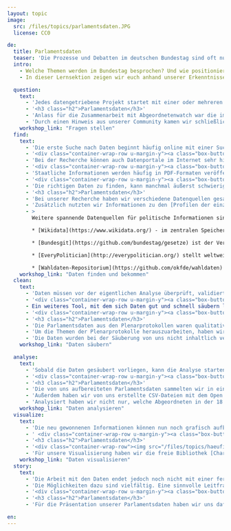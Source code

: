 ```yaml
---
layout: topic
image:
  src: /files/topics/parlamentsdaten.JPG
  license: CC0

de:
  title: Parlamentsdaten
  teaser: 'Die Prozesse und Debatten im deutschen Bundestag sind oft nur schwer zu überblicken. Daher haben wir uns gemeinsam mit unserem Kooperationspartner abgeordnetenwatch.de Plenarprotokolle des Bundestages aus der 18. Legislaturperiode genauer angesehen.'
  intro:
    - Welche Themen werden im Bundestag besprochen? Und wie positionieren sich die einzelnen Abgeordneten dazu? Die Prozesse und Debatten im deutschen Bundestag sind für Bürger/innen, aber auch Journalist/innen, politische Organisationen und Initiativen oft nur schwer zu überblicken. Daher haben wir uns gemeinsam mit unserem Kooperationspartner [abgeordnetenwatch.de](https://www.abgeordnetenwatch.de/) im Vorfeld zur Bundestagswahl 2017 die Plenarprotokolle des Bundestages aus der 18. Legislaturperiode (2013-2017) genauer angesehen.
    - In dieser Lernsektion zeigen wir euch anhand unserer Erkenntnisse, wie man parlamentarische, qualitative Daten analysieren und visualisieren kann - und wo es Probleme gibt. Dabei arbeiten wir mit unserer Methode, der Data Pipeline, mit der sich datengetriebene Projekte strukturiert umsetzen lassen.

  question:
    text:
      - 'Jedes datengetriebene Projekt startet mit einer oder mehreren Fragestellungen oder Herausforderungen, die mit Hilfe der Analyse gelöst werden sollen. Dabei müssen die Fragen nicht nur möglichst konkret, sondern auch im Rahmen der eigenen Möglichkeiten und Ressourcen umsetzbar sein. Eine geeignete Frage findet sich daher häufig erst nach einem längeren Prozess von Recherchen und Überlegungen, die nach und nach konkreter werden. Ein wichtiger Faktor ist dabei auch die Datenlage.'
      - '<h3 class="h2">Parlamentsdaten</h3>'
      - 'Anlass für die Zusammenarbeit mit Abgeordnetenwatch war die im Herbst 2017 anstehende Bundestagswahl. Gemeinsam wollten wir ein Projekt ins Leben rufen, dass Bürger/innen dabei hilft, informiertere Wahlentscheidungen zu treffen. Tools und Programme, die dieses Ziel ebenso verfolgen, gab es bereits viele (z. B. Wahl-o-Mat, [DeinWal.de](https://deinwal.de/home), [Digital-o-Mat](https://www.digital-o-mat.de/)). Daher waren wir auf der Suche nach einer neuen Idee. Nach zahlreichen Brainstormings, in denen uns auch die [HAW Hamburg](https://www.haw-hamburg.de/startseite.html) viele Tipps und wertvollen Input lieferte, entstand die Idee, eine Art Medientracker zu bauen, der verschiedenste Zeitungsartikel und Berichterstattungen online durchsucht, die Thesen und Argumente der Parteien herausfiltert und übersichtlich darstellt. Genauere Recherchen zu den Daten und der benötigten technischen Infrastruktur zeigten aber schnell, dass dieses Vorhaben mit unseren vorhandenen zeitlichen und personellen Ressourcen nicht realisierbar war. Umdenken war noch einmal angesagt - ein wichtiges Learning, das zeigt: **Die Data Pipeline ist kein linearer Prozess, sondern gibt nur die Richtung vor.** Oft ist es nötig, noch einmal einen oder zwei Schritte zurückzugehen und das Projekt und das Ziel neu zu überdenken.'
      - 'Durch einen Hinweis aus unserer Community kamen wir schließlich auf [OffenesParlament.de](https://offenesparlament.de/). Die Plattform existiert bereits seit 2013 und ist ein Community-Projekt, zu dem viele ehrenamtlich Engagierte beigetragen haben. Wir beschlossen, der Plattform neues Leben einzuhauchen und uns dazu einmal die Plenarprotokolle des Bundestags genauer anzusehen. Wir wollten wissen: Über welche Themen wird im Bundestag gesprochen? Und welche Themen werden dabei am häufigsten verhandelt? Welche Positionen nehmen die einzelnen Abgeordneten dabei ein? Und wer spricht eigentlich am meisten? Unser neues Ziel: Regierungshandeln für alle verständlicher und transparenter zu machen.'
    workshop_link: "Fragen stellen"
  find:
    text:
      - 'Die erste Suche nach Daten beginnt häufig online mit einer Suchanfrage in Google und Co. Um hierbei spezifische Ergebnisse zu erhalten ist es jedoch wichtig, Suchmaschinen richtig zu nutzen und Suchoperatoren zu verwenden. In unserem Material findest du eine Anleitung und einige hilfreiche Tricks, um Suchmaschinen gezielter zu verwenden.'
      - '<div class="container-wrap-row u-margin-y"><a class="box-button-plain" href="/files/downloads/workshops/DS-daten-finden-bekommen.pdf">Lernmaterial: Daten finden und bekommen</a></div>'
      - 'Bei der Recherche können auch Datenportale im Internet sehr hilfreich sein. Neben behördlichen Plattformen wie [Destatis](https://www.destatis.de/DE/Home/_inhalt.html) (Statistisches Bundesamt) oder [Eurostat](https://ec.europa.eu/eurostat/) (Europäische Kommission) gibt es auch einige zivilgesellschaftliche Plattformen, die offene Daten bereitstellen. Eine Übersicht zu wichtigen Open Data-Portalen findest du in dieser Übersicht:'
      - '<div class="container-wrap-row u-margin-y"><a class="box-button-plain" href="/files/downloads/workshops/Demokratielabore_Lernmaterial_OpenData-Portale.pdf">Lernmaterial: Datenportale</a></div>'
      - 'Staatliche Informationen werden häufig in PDF-Formaten veröffentlicht. Das macht die Daten häufig leserlich, gleichzeitig erschwert es Programmen wie Libreoffice und Excel die Informationen strukturiert zu verarbeiten. Um Tabellen aus PDFs zu befreien, gibt es eine Reihe an Programmen, die PDF-Informationen in maschinenlesbare Formate (z. B. json, csv) umwandeln können. Eine Open Source-Lösung hierfür ist das Tool Tabula. Mit Tabula können PDF-Tabellen markiert, überprüft und umgewandelt werden. In unserem Lernmaterial erfährst du, wie Tabula funktioniert.'
      - '<div class="container-wrap-row u-margin-y"><a class="box-button-plain" href="/files/downloads/workshops/Lehrmaterial-DS-DE-PDF-Scraping-Tabula.pdf">Lernmaterial: Tabula - Pdf Scaping</a></div>'
      - 'Die richtigen Daten zu finden, kann manchmal äußerst schwierig und frustrierend sein, denn nicht alle Informationen sind frei verfügbar oder aber die Daten fehlen komplett. In diesen Fällen hilft leider nur hartnäckig zu bleiben und weiter nachzufragen, Daten selbst zu erheben (wenn möglich) oder die Fragestellung noch einmal anzupassen: Gibt es vielleicht Informationen zu einzelnen oder anderen Aspekten meiner Frage? Wo gibt es noch Daten in dem Bereich, der mich interessiert?'
      - '<h3 class="h2">Parlamentsdaten</h3>'
      - 'Bei unserer Recherche haben wir verschiedene Datenquellen gesammelt und dann definiert, welche Daten zuverlässig und aussagekräftig sind (Qualität der Daten), um unsere Fragen zu beantworten. Bei OffenesParlament haben wir überwiegend die historischen Daten des Bundestags zur 18. Wahlperiode (Oktober 2013 - Juni 2017) verwendet. Die [Plenarprotokolle](https://www.bundestag.de/dokumente/protokolle/plenarprotokolle) werden nach jeder Sitzung online als txt- und pdf-Dateien auf der Webseite des Bundestags veröffentlicht. Sie umfassen unter anderem Redebeiträge und Listen der Abgeordneten, Berichte und Debatten, Sitzungsverläufe und Tagesordnungspunkte, Gesetzentwürfe und Drucksachen. Da die Informationen weder als offene Daten zur Verfügung standen noch in einem maschinenlesbaren Format, haben wir die Texte zunächst mit unserem [PLPR-Scraper](https://github.com/Datenschule/plpr-scraper) in eine tabellarische Form übersetzt.'
      - 'Zusätzlich nutzten wir Informationen zu den [Profilen der einzelnen Abgeordneten von abgeordnetenwatch.de](https://www.abgeordnetenwatch.de/bundestag/profile) und dem Bundestag: Beruf, Geschlecht, Alter und Bilder der Abgeordneten.'
      - >
        Weitere spannende Datenquellen für politische Informationen sind z. B.:

        * [Wikidata](https://www.wikidata.org/) - im zentralen Speicher für strukturierte Daten der Wikipedia (und anderen Projekten) finden sich bereits einige Daten über die Parlamente und Abgeordnete.

        * [Bundesgit](https://github.com/bundestag/gesetze) ist der Versuch, die Mechanismen der Versionskontrolle von Software auf deutsche Gesetze anzuwenden. Diese Seite wurde automatisch aus den Inhalten des zugehörigen GitHub Repositories erzeugt.

        * [EveryPolitician](http://everypolitician.org/) stellt weltweit Daten über Politiker/innen, mit Geburtsdatum und Links auf Social Network-Profile zur Verfügung.

        * [Wahldaten-Repositorium](https://github.com/okfde/wahldaten) der Open Knowledge Foundation Deutschland.
    workshop_link: "Daten finden und bekommen"
  clean:
    text:
      - 'Daten müssen vor der eigentlichen Analyse überprüft, validiert und gesäubert werden, bevor Rückschlüsse aus ihnen gezogen werden können. Bei der Säuberung der Daten werden z. B. Informationslücken recherchiert und Daten in eine strukturierte Form gebracht, damit sie von Maschinen verarbeitet werden können. Außerdem müssen die verschiedenen Datenquellen miteinander verknüpft werden, sodass ein einheitlicher Datensatz entsteht. Wenn Daten, z. B. in Excel oder Google Sheets zu übertragen sind, gibt unser Lernmaterial Hilfestellung und hält außerdem einige wichtige Tipps zur Säuberung von Daten bereit.'
      - '<div class="container-wrap-row u-margin-y"><a class="box-button-plain" href="/files/downloads/workshops/Lehrmaterial-DS-Google-sheets.pdf">Lernmaterial: Daten säubern in Google Sheets</a><a class="box-button-plain" href="/files/downloads/workshops/Lernmaterial-DS-Excel-Data-Cleaning-DE.pdf">Lernmaterial: Daten in Excel bereinigen</a></div>'
      - Ein weiteres Tool, mit dem sich Daten gut und schnell säubern lassen ist die Open Source-Anwendung Open Refine. Auch hier kannst du in unserem Lernmaterial nach Anleitungen und Tipps stöbern:
      - '<div class="container-wrap-row u-margin-y"><a class="box-button-plain" href="/files/downloads/workshops/CheatSheet-Open-Refine.pdf">Cheat-Sheet: Open-Refine für Fortgeschrittene</a></div>'
      - '<h3 class="h2">Parlamentsdaten</h3>'
      - 'Die Parlamentsdaten aus den Plenarprotokollen waren qualitative Daten - das heißt sie lagen in Textform vor. Um einzelnen Abgeordneten Redebeiträge zuordnen zu können, brachten wir die Texte mit unserem [PLPR-Scraper](https://github.com/Datenschule/plpr-scraper) zunächst in eine tabellarische Form. Einzelne Redebeiträge ordneten wir anschließend den Tagesordnungspunkten zu. Die Details der Tagesordnungspunkte stammten aus den [Sitzungsverläufen](https://github.com/Datenschule/agendas). Die Verknüpfung mit den Redebeiträgen erstellten wir anhand der [Redner/innenlisten der Plenarprotokolle](https://github.com/Datenschule/topscraper). Tagesordnungspunkte verknüpften wir dann mit Informationen zu den Abgeordneten über den [MdB-Merger](https://github.com/Datenschule/mdb-merger).'
      - 'Um die Themen der Plenarprotokolle herauszuarbeiten, haben wir jeden Titel der Tagesordnungspunkte klassifiziert. Die Klassifizierung erfolgte mit dem Open Source-Tool [crowdcrafting](https://crowdcrafting.org). Die Liste der [Arbeitsbereiche des Bundestags](https://dipbt.bundestag.de/dip21.web/bt) diente uns dabei als Grundlage und beinhaltete 18 Themen, die bei der Zuordnung der Tagesordnungspunkte bei OffenesParlament verwendet wurden.'
      - 'Die Daten wurden bei der Säuberung von uns nicht inhaltlich verändert, sondern lediglich in einer anderen Form dargestellt. Um unsere Arbeitsschritte nachvollziehbar zu machen, stellten wir auf die von uns bearbeiteten Daten und Rohdaten der ursprünglichen Quellen auf [OffenesParlament](https://offenesparlament.de/daten/) frei zur Verfügung.'
    workshop_link: "Daten säubern"

  analyse:
    text:
      - 'Sobald die Daten gesäubert vorliegen, kann die Analyse starten. Auch hierfür gibt es verschiedene Tools, einfache Analysen sind aber bereits in Excel mit Hilfe von Pivot-Tabellen möglich. Mit diesen Tabellen lassen sich Zusammenhänge in den Daten, Muster, Trends und gegebenenfalls auch Ausreißer entdecken. Einige Hinweise wie man bei der Datenanalyse vorgehen kann findest du hier:'
      - '<div class="container-wrap-row u-margin-y"><a class="box-button-plain" href="/files/downloads/workshops/DEU-Lehrmaterial-DS-Datenanalyse-Google-sheets.pdf">Lernmaterial: Datenanalyse</a><a class="box-button-plain" href="/files/downloads/workshops/Lernmaterial-Pivot-Tabellen_Excel_Hintergundinfos.pdf">Cheat-Sheet: Pivot-Tabellen in Google Sheets</a></div>'
      - '<h3 class="h2">Parlamentsdaten</h3>'
      - 'Die von uns aufbereiteten Parlamentsdaten sammelten wir in einer Datenbank, die uns erlaubt, die verknüpften Daten flexibel abzufragen. Um ein Gefühl für die Daten zu bekommen, haben wir explorativ gearbeitet und die Test-Ergebnisse in [Python Notebooks](https://github.com/Datenschule/wahldaten/blob/master/notebooks/Plenarprotokolle.ipynb) festgehalten.'
      - 'Außerdem haben wir von uns erstellte CSV-Dateien mit dem Open Source-Tool [Orange](https://orange.biolab.si/) analysiert. Orange ist ein interaktives Datamining Tool, um Teile von Datensätzen einfach zu analysieren.'
      - 'Analysiert haben wir nicht nur, welche Abgeordneten in der 18. Wahlperiode am [häufigsten gesprochen haben](https://offenesparlament.de/analyse/abgeordnete.html) (Volker Beck, Bündnis 90/die Grünen, mit 137 Reden) und welche [Themen](https://offenesparlament.de/analyse/themen.html) zwischen 2013 und 2017 besonders stark debattiert wurden (am häufigsten Gesellschaftspolitik mit 252 Stunden), sondern auch wie [Alters- und Geschlechtsverteilung und beruflichen Hintergründe der Sprecher/innen](https://offenesparlament.de/analyse/redeanteile.html#!?category_id=1&subject=Verteidigung) je nach Thema aussahen und welche Bundesländer dabei am häufigsten am Redner/innenpult standen. Im Fokus unserer Analyse standen auch besonders stark diskutierte gesellschaftspolitische Themen wie die [griechische Schuldenkrise, der VW-Abgasskandal](https://offenesparlament.de/analyse/themen.html) und die [Ehe für alle](https://datenschule.de/blog/2017/10/DS-ehe-fuer-alle/).'
    workshop_link: "Daten analysieren"
  visualize:
    text:
      - 'Die neu gewonnenen Informationen können nun noch grafisch aufbereitet werden. Dies ist wichtig, da gute Datenvisualisierungen im besten Fall einen leichten Zugang zur Thematik bieten und eine höhere Überzeugungskraft besitzen als Daten in einer Tabelle. Eine gute Grafik unterstreicht dabei immer die Hauptaussagen eines Textes oder einer Datenanalyse. Dazu gibt es verschiedene Tools wie z. B. infogram, Rawgraphs.io oder Datawrapper, mit denen interaktive Datenvisualisierungen online erstellt werden können. Dabei gibt es eine Vielzahl an Diagrammen, nicht jedes ist jedoch in jedem Fall gleich gut geeignet. Eine Übersicht zu allen Diagrammtypen mit ihren Vor- und Nachteilen bietet z. B. der Dataviz Catalogue. Einige Tipps für gute Datenvisualisierungen und Anleitungen für Tools haben wir in unserem Lernmaterial zusammengefasst:'
      - ' <div class="container-wrap-row u-margin-y"><a class="box-button-plain" href="/files/downloads/workshops/Demokratielabore_Lernmaterial_Digitales-Storytelling.pdf">Lernmaterial: Datawrapper (Seite 1-10)</a><a class="box-button-plain" href="/files/downloads/workshops/Lehrmaterial-DS-Data-Viz-Rawgraph.pdf">Lernmaterial: Raw.io</a><a class="box-button-plain" href="/files/downloads/workshops/DEU-Lehrmaterial-DS-Datenvisualisierung.pdf">Lernmaterial: Daten visualisieren</a></div>'
      - '<h3 class="h2">Parlamentsdaten</h3>'
      - '<div class="container-wrap-row"><img src="/files/topics/haeufigstethemen.png" alt="Ausschnitt aus der Grafik “Die häufigsten Themen der 18. Wahlperiode”"></div>'
      - 'Für unsere Visualisierung haben wir die freie Bibliothek [Chartist](https://gionkunz.github.io/chartist-js/) verwendet. Bei dem Großteil unserer Visualisierungen handelt es sich um interaktive Balkendiagramme, bei denen die Nutzer/innen einzelne Parameter ändern können. Einfache Diagrammtypen (wie Balken- Kreis- oder Liniendiagramme) bieten den Vorteil, dass sie einfach erschlossen werden können. Im Beispiel mit den häufigsten Themen, die in der 18. Wahlperiode besprochen wurden, stellen die Balkendiagramme die Zahl der gesprochenen Stunden (hellblau) und die Anzahl der Tagesordnungspunkte (TOPs, dunkelblau) nach dem jeweiligen Thema dar. Es kann nach der Variable Jahr gefiltert werden. So wird nicht nur ersichtlich, welche Themen am häufigsten diskutiert wurden, sondern auch wie sich die Redezeit zur Zahl der Tagesordnungspunkte verhält und wie sich dies jährlich verändert.'
    workshop_link: "Daten visualisieren"
  story:
    text:
      - 'Die Arbeit mit den Daten endet jedoch noch nicht mit einer fertigen Visualisierung, denn diese benötigen häufig eine Erklärung und Kontextinformationen. Außerdem lassen sich mit Hilfe von Daten tolle Geschichten erzählen, die für die eigene Kampagnenarbeit effektiv genutzt werden können.'
      - 'Die Möglichkeiten dazu sind vielfältig. Eine sinnvolle Leitfrage sollte sein, wie Datenvisualisierungen die Hauptaussagen einer Geschichte unterstützen können. Um schließlich Texte mit Datenvisualisierungen zu verbinden und auch interaktive Inhalte einzubetten, haben Journalist/innen des WDR gemeinsam mit Entwickler/innen das Open Source-Tool [Pageflow](https://pageflow.io/en/) entwickelt. Eine weiteres Tools ist [Atavist](https://atavist.com/). Die wichtigsten Funktionen des Tools haben wir in diesem Lernmaterial beschrieben.'
      - '<div class="container-wrap-row u-margin-y"><a class="box-button-plain" href="/files/downloads/workshops/Demokratielabore_Lernmaterial_Digitales-Storytelling.pdf">Lernmaterial: Atavist (Ab Seite 11)</a></div>'
      - '<h3 class="h2">Parlamentsdaten</h3>'
      - 'Für die Präsentation unserer Parlamentsdaten haben wir uns dafür entschieden, die bereits vorhandene Webseite OffenesParlament.de mit unseren Daten anzureichern, neu zu strukturieren und aufzuarbeiten. Zum einen können hier alle 245 Plenarprotokolle der 18. Wahlperiode durchsucht und gefiltert werden, zum anderen bieten unsere Analysen zu Themen, Sprecher/innen und Hintergründen einen Einblick, was in den Protokollen für Informationen stecken und was sie über die Arbeit des Bundestages aussagen. Alle Daten sind als Open Data frei zugänglich und können von Bürger/innen, Journalist/innen und Aktivist/innen weiterverwendet werden.'

en:
---
```

